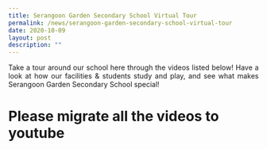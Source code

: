 ```yaml
---
title: Serangoon Garden Secondary School Virtual Tour
permalink: /news/serangoon-garden-secondary-school-virtual-tour
date: 2020-10-09
layout: post
description: ""
---
```

<p style="text-align: justify;">Take a tour around our school here through the videos listed below! Have a look at how our facilities & students study and play, and see what makes Serangoon Garden Secondary School special! </p>

# Please migrate all the videos to youtube
